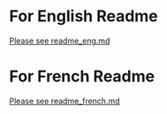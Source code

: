 # For English Readme
[Please see readme_eng.md](readme_eng.md)</br>
# For French Readme
[Please see readme_french.md](readme_french.md)
